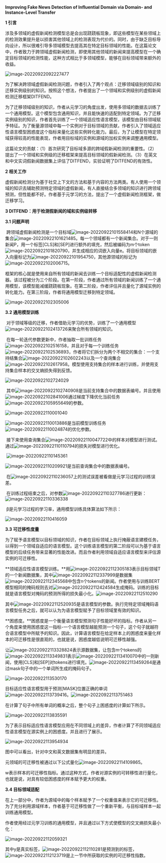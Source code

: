**Improving Fake News Detection of Influential Domain via Domain- and Instance-Level Transfer**

**1 引言**

​		涉及多领域的虚假新闻检测模型总是会出现跷跷板现象，即这些模型在某些领域上的检测效果提升是以损害其他领域上的检测表现为代价的。同时，由于缺乏目标导向设计，所以很难引导多领域模型去提高其在特定目标领域的性能。在这篇论文中，作者致力于跨领域虚假新闻检测，即使用其他领域的新闻来提高模型在一个确定目标领域的检测性能，这种方式相比于多领域模型，能够在目标领域带来额外的收益。

![image-20220922092227477](C:\Users\WangZhenqi\AppData\Roaming\Typora\typora-user-images\image-20220922092227477.png)

​		为了解决跨领域虚假新闻检测问题，作者引入了两个观点：迁移领域级别的知识和迁移实例级别的知识。按照这个想法，作者提出了一个领域和实例级别的虚假新闻检测迁移框架DITFEND。

​		为了迁移领域级别的知识，作者从元学习的角度出发，使用多领域的数据去训练了一个通用模型。这个模型包含通用知识，并且能快速的适配到特定领域。为了迁移实例级别的知识，作者首先训练了一个领域适应性语言模型，该模型由目标领域赋予特征。为了衡量源领域中每一个实例对于目标领域的贡献，作者引入了领域适应性语言模型困惑度这个指标来量化这些实例转化能力。最后，为了让模型在特定领域获得较高的性能表现，作者用目标域的实例和源域的加权实例来调整通用模型。

​		这篇论文的贡献：（1）首次研究了目标域多源的跨域假新闻检测的重要性。（2）提出了一个领域和实例级的迁移框架来提高目标领域的假新闻检测。（3）在英文和中文实词假新闻数据集上评估了DITFEND，实验证明了DITFEND的有效性。

**2 相关工作**

​		虚假新闻检测分为基于社交上下文的方法和基于内容的方法两类。有人使用一个领域的知识去辅助预测特定领域的虚假新闻，有人直接结合多领域的知识进行跨领域预测，但性能都不好。作者基于元学习的方法，提出了一个虚假新闻检测框架，做迁移学习。

**3 DITFEND：用于检测假新闻的域和实例级转移**

**3.1 问题声明**

​		跨领域虚假新闻检测是一个目标域![image-20220922101558414](C:\Users\WangZhenqi\AppData\Roaming\Typora\typora-user-images\image-20220922101558414.png)和N个源域的集合![image-20220922101621485](C:\Users\WangZhenqi\AppData\Roaming\Typora\typora-user-images\image-20220922101621485.png)。每一个领域都有一个新闻集合。对于一则新闻P，用一个标签[CLS]和[SEP]进行额外的填充，然后被编码为m个token![image-20220922101820790](C:\Users\WangZhenqi\AppData\Roaming\Typora\typora-user-images\image-20220922101820790.png)，并生成相应的词嵌入向量e。将目标领域的嵌入向量标记为![image-20220922101954750](C:\Users\WangZhenqi\AppData\Roaming\Typora\typora-user-images\image-20220922101954750.png)，其他源领域的标记为![image-20220922102006715](C:\Users\WangZhenqi\AppData\Roaming\Typora\typora-user-images\image-20220922102006715.png)。

​		框架的核心就是使用来自所有领域的新闻去训练一个目标适配性的虚假新闻检测器。该过程被分为三个阶段。在第一阶段，作者通过所有领域的新闻训练了一个通用模型，该模型能减缓跷跷板现象。在第二阶段，作者评估并且量化了源域实例的转化能力。在第三阶段，作者将通用模型迁移到特定领域。

![image-20220922102305006](C:\Users\WangZhenqi\AppData\Roaming\Typora\typora-user-images\image-20220922102305006.png)

**3.2 通用模型训练**

​		对于领域等级的迁移，作者借助元学习的优势，训练了一个通用模型![image-20220922102413726](C:\Users\WangZhenqi\AppData\Roaming\Typora\typora-user-images\image-20220922102413726.png)来聚合所有领域的知识。

​		在每一轮迭代参数更新中，作者抽取一批训练任务![image-20220922102516158](C:\Users\WangZhenqi\AppData\Roaming\Typora\typora-user-images\image-20220922102516158.png)，并且对于每一个训练任务![image-20220922102536893](C:\Users\WangZhenqi\AppData\Roaming\Typora\typora-user-images\image-20220922102536893.png)，作者将它们拆分为两个不相交的集合：一个支持结集合![image-20220922102602243](C:\Users\WangZhenqi\AppData\Roaming\Typora\typora-user-images\image-20220922102602243.png)以及一个查询集合![image-20220922102617958](C:\Users\WangZhenqi\AppData\Roaming\Typora\typora-user-images\image-20220922102617958.png)。模型使用支持集合的样本进行训练，并使用支持集合样本的交叉熵损失得到反馈。

![image-20220922102724029](C:\Users\WangZhenqi\AppData\Roaming\Typora\typora-user-images\image-20220922102724029.png)

​		其中![image-20220922102740908](C:\Users\WangZhenqi\AppData\Roaming\Typora\typora-user-images\image-20220922102740908.png)是当前支持集合中的数据表编号。并且使用![image-20220922102841006](C:\Users\WangZhenqi\AppData\Roaming\Typora\typora-user-images\image-20220922102841006.png)通过梯度下降优化当前任务![image-20220922105955649](C:\Users\WangZhenqi\AppData\Roaming\Typora\typora-user-images\image-20220922105955649.png)的参数。

![image-20220922110001040](C:\Users\WangZhenqi\AppData\Roaming\Typora\typora-user-images\image-20220922110001040.png)

![image-20220922110013886](C:\Users\WangZhenqi\AppData\Roaming\Typora\typora-user-images\image-20220922110013886.png)是当前模型训练任务![image-20220922110024874](C:\Users\WangZhenqi\AppData\Roaming\Typora\typora-user-images\image-20220922110024874.png)的优化参数。

​		接下来使用查询集合![image-20220922110047722](C:\Users\WangZhenqi\AppData\Roaming\Typora\typora-user-images\image-20220922110047722.png)中的样本对模型进行测试。通过![image-20220922110110794](C:\Users\WangZhenqi\AppData\Roaming\Typora\typora-user-images\image-20220922110110794.png)的损失对模型进行优化。

​		![image-20220922110145361](C:\Users\WangZhenqi\AppData\Roaming\Typora\typora-user-images\image-20220922110145361.png)

![image-20220922110209921](C:\Users\WangZhenqi\AppData\Roaming\Typora\typora-user-images\image-20220922110209921.png)是当前查询集合中的数据表编号。

​		在![image-20220922110236057](C:\Users\WangZhenqi\AppData\Roaming\Typora\typora-user-images\image-20220922110236057.png)上的测试误差被看做是元学习过程的训练误差。

​		在训练过程结束之后，对参数![image-20220922110327786](C:\Users\WangZhenqi\AppData\Roaming\Typora\typora-user-images\image-20220922110327786.png)进行更新：![image-20220922110336338](C:\Users\WangZhenqi\AppData\Roaming\Typora\typora-user-images\image-20220922110336338.png)

​		β是元学习过程的学习率，通用模型训练具体算法如下所示：

![image-20220922110416059](C:\Users\WangZhenqi\AppData\Roaming\Typora\typora-user-images\image-20220922110416059.png)

**3.3 可迁移性度量**

​		为了赋予语言模型以目标领域的知识，作者在目标领域上执行掩蔽语言建模任务，以得到一个领域自适应的语言模型。这个训练语言模型的第二阶段可以为基于语言模型的后续任务带来显著的性能改进。而且作者利用领域自适应语言模型来评估源实例的可迁移性。

**领域适应性语言模型训练。**用![image-20220922112305183](C:\Users\WangZhenqi\AppData\Roaming\Typora\typora-user-images\image-20220922112305183.png)表示目标领域T的一个新闻数据集，其中![image-20220922112337999](C:\Users\WangZhenqi\AppData\Roaming\Typora\typora-user-images\image-20220922112337999.png)是数据集![image-20220922112345568](C:\Users\WangZhenqi\AppData\Roaming\Typora\typora-user-images\image-20220922112345568.png)中包含n个tokens的新闻。作者使用与训练BERT模型相同的掩码规则去对![image-20220922112424584](C:\Users\WangZhenqi\AppData\Roaming\Typora\typora-user-images\image-20220922112424584.png)生成掩码。训练的目标就是语言模型对掩码的预测所得的损失最小化。![image-20220922112510290](C:\Users\WangZhenqi\AppData\Roaming\Typora\typora-user-images\image-20220922112510290.png)

其中![image-20220922112520935](C:\Users\WangZhenqi\AppData\Roaming\Typora\typora-user-images\image-20220922112520935.png)是语言模型的参数。执行完特定领域掩码语言模型任务之后，就可以认为为语言模型赋予了目标领域里有效的知识。

**困惑度。**困惑度是一个衡量语言模型预测句子性能好坏的指标。作者从另一个角度来使用困惑度这一指标-一个语言模型越能预测一个句子，这个句子就越符合语言模型中所赋予的知识。因此，计算语言模型在给定样本上的困惑度来量化样本的可迁移性是很直观的，也就是说，困惑度越低说明可迁移性越强。

让![image-20220922113328824](C:\Users\WangZhenqi\AppData\Roaming\Typora\typora-user-images\image-20220922113328824.png)表示源数据集，让包含m个tokens的![image-20220922113349831](C:\Users\WangZhenqi\AppData\Roaming\Typora\typora-user-images\image-20220922113349831.png)表示![image-20220922113410070](C:\Users\WangZhenqi\AppData\Roaming\Typora\typora-user-images\image-20220922113410070.png)中的一则新闻，使用[CLS]和[SEP]对tokens进行填充。![image-20220922113459264](C:\Users\WangZhenqi\AppData\Roaming\Typora\typora-user-images\image-20220922113459264.png)是通过mask句子中的一个单词所生成的掩码句子。

![image-20220922113530170](C:\Users\WangZhenqi\AppData\Roaming\Typora\typora-user-images\image-20220922113530170.png)

目标适应性语言模型用于预测[MASK]位置正确的单词![image-20220922113739416](C:\Users\WangZhenqi\AppData\Roaming\Typora\typora-user-images\image-20220922113739416.png)。![image-20220922113751463](C:\Users\WangZhenqi\AppData\Roaming\Typora\typora-user-images\image-20220922113751463.png)

在计算了句子中所有单词的概率之后，整个句子上困惑度的计算如下所示。

![image-20220922113835591](C:\Users\WangZhenqi\AppData\Roaming\Typora\typora-user-images\image-20220922113835591.png)

为了表示目标适应性语言模型应用在不同领域上的差异，作者计算了不同领域适应性语言模型在源实例上的困惑度。并且进行了展示。

![image-20220922113954934](C:\Users\WangZhenqi\AppData\Roaming\Typora\typora-user-images\image-20220922113954934.png)

图中可以看出，针对中文和英文数据集有明显的差异。

元领域的可迁移性被通过以下公式量化![image-20220922114109865](C:\Users\WangZhenqi\AppData\Roaming\Typora\typora-user-images\image-20220922114109865.png)。

w表示样本的可迁移性指标。通过这种方式，作者对源实例的可转移性进行量化，也就是说，对具有较低困惑度的样本赋予更大的权重。

**3.4 目标领域适配**

​		在上一部分中，作者为源域中的每个样本赋予了一个权重值来表示它的可迁移性。为了充分利用源域样本，作者基于可迁移性做了一个重新平衡，与目标域样本一起训练通用模型。

​		作者使用经过元学习训练的通用模型，并且通过以下方式使模型的交叉熵损失最小化：

![image-20220922112059321](C:\Users\WangZhenqi\AppData\Roaming\Typora\typora-user-images\image-20220922112059321.png)

其中y是真实标签，![image-20220922112110281](C:\Users\WangZhenqi\AppData\Roaming\Typora\typora-user-images\image-20220922112110281.png)是预测到的标签，![image-20220922112123719](C:\Users\WangZhenqi\AppData\Roaming\Typora\typora-user-images\image-20220922112123719.png)是上一节中所获取的实例的可迁移性指数。

